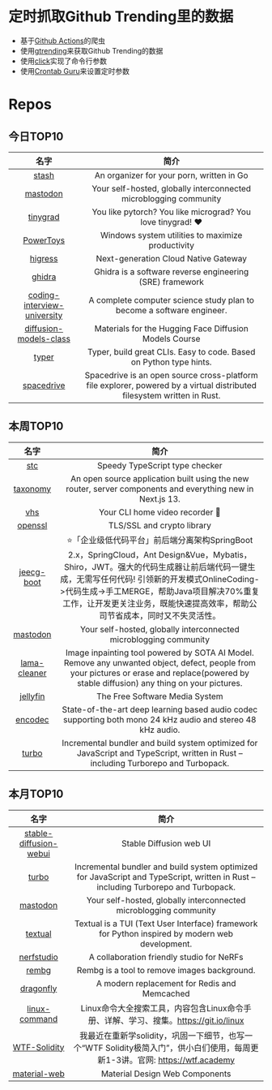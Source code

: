# 定时抓取Github Trending里的数据
* 基于[Github Actions](https://docs.github.com/en/actions)的爬虫
* 使用[gtrending](https://github.com/hedythedev/gtrending)来获取Github Trending的数据
* 使用[click](https://github.com/pallets/click)实现了命令行参数
* 使用[Crontab Guru](https://crontab.guru/)来设置定时参数

# Repos
## 今日TOP10 
<!-- START OF DAILY_TOP10_REPOS -->
| 名字 | 简介 |
| :----: | :----: |
| [stash](https://github.com/stashapp/stash) | An organizer for your porn, written in Go |
| [mastodon](https://github.com/mastodon/mastodon) | Your self-hosted, globally interconnected microblogging community |
| [tinygrad](https://github.com/geohot/tinygrad) | You like pytorch? You like micrograd? You love tinygrad! ❤️ |
| [PowerToys](https://github.com/microsoft/PowerToys) | Windows system utilities to maximize productivity |
| [higress](https://github.com/alibaba/higress) | Next-generation Cloud Native Gateway |
| [ghidra](https://github.com/NationalSecurityAgency/ghidra) | Ghidra is a software reverse engineering (SRE) framework |
| [coding-interview-university](https://github.com/jwasham/coding-interview-university) | A complete computer science study plan to become a software engineer. |
| [diffusion-models-class](https://github.com/huggingface/diffusion-models-class) | Materials for the Hugging Face Diffusion Models Course |
| [typer](https://github.com/tiangolo/typer) | Typer, build great CLIs. Easy to code. Based on Python type hints. |
| [spacedrive](https://github.com/spacedriveapp/spacedrive) | Spacedrive is an open source cross-platform file explorer, powered by a virtual distributed filesystem written in Rust. |
<!-- END OF DAILY_TOP10_REPOS -->

## 本周TOP10
<!-- START OF WEEKLY_TOP10_REPOS -->
| 名字 | 简介 |
| :----: | :----: |
| [stc](https://github.com/dudykr/stc) | Speedy TypeScript type checker |
| [taxonomy](https://github.com/shadcn/taxonomy) | An open source application built using the new router, server components and everything new in Next.js 13. |
| [vhs](https://github.com/charmbracelet/vhs) | Your CLI home video recorder 📼 |
| [openssl](https://github.com/openssl/openssl) | TLS/SSL and crypto library |
| [jeecg-boot](https://github.com/jeecgboot/jeecg-boot) | ⭐️「企业级低代码平台」前后端分离架构SpringBoot 2.x，SpringCloud，Ant Design&Vue，Mybatis，Shiro，JWT。强大的代码生成器让前后端代码一键生成，无需写任何代码! 引领新的开发模式OnlineCoding->代码生成->手工MERGE，帮助Java项目解决70%重复工作，让开发更关注业务，既能快速提高效率，帮助公司节省成本，同时又不失灵活性。 |
| [mastodon](https://github.com/mastodon/mastodon) | Your self-hosted, globally interconnected microblogging community |
| [lama-cleaner](https://github.com/Sanster/lama-cleaner) | Image inpainting tool powered by SOTA AI Model. Remove any unwanted object, defect, people from your pictures or erase and replace(powered by stable diffusion) any thing on your pictures. |
| [jellyfin](https://github.com/jellyfin/jellyfin) | The Free Software Media System |
| [encodec](https://github.com/facebookresearch/encodec) | State-of-the-art deep learning based audio codec supporting both mono 24 kHz audio and stereo 48 kHz audio. |
| [turbo](https://github.com/vercel/turbo) | Incremental bundler and build system optimized for JavaScript and TypeScript, written in Rust – including Turborepo and Turbopack. |
<!-- END OF WEEKLY_TOP10_REPOS -->

## 本月TOP10
<!-- START OF MONTHLY_TOP10_REPOS -->
| 名字 | 简介 |
| :----: | :----: |
| [stable-diffusion-webui](https://github.com/AUTOMATIC1111/stable-diffusion-webui) | Stable Diffusion web UI |
| [turbo](https://github.com/vercel/turbo) | Incremental bundler and build system optimized for JavaScript and TypeScript, written in Rust – including Turborepo and Turbopack. |
| [mastodon](https://github.com/mastodon/mastodon) | Your self-hosted, globally interconnected microblogging community |
| [textual](https://github.com/Textualize/textual) | Textual is a TUI (Text User Interface) framework for Python inspired by modern web development. |
| [nerfstudio](https://github.com/nerfstudio-project/nerfstudio) | A collaboration friendly studio for NeRFs |
| [rembg](https://github.com/danielgatis/rembg) | Rembg is a tool to remove images background. |
| [dragonfly](https://github.com/dragonflydb/dragonfly) | A modern replacement for Redis and Memcached |
| [linux-command](https://github.com/jaywcjlove/linux-command) | Linux命令大全搜索工具，内容包含Linux命令手册、详解、学习、搜集。https://git.io/linux |
| [WTF-Solidity](https://github.com/AmazingAng/WTF-Solidity) | 我最近在重新学solidity，巩固一下细节，也写一个“WTF Solidity极简入门”，供小白们使用，每周更新1-3讲。官网: https://wtf.academy |
| [material-web](https://github.com/material-components/material-web) | Material Design Web Components |
<!-- END OF MONTHLY_TOP10_REPOS -->
